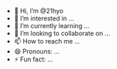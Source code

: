 - 👋 Hi, I’m @21hyo
- 👀 I’m interested in ...
- 🌱 I’m currently learning ...
- 💞️ I’m looking to collaborate on ...
- 📫 How to reach me ...
- 😄 Pronouns: ...
- ⚡ Fun fact: ...

<!---
21hyo/21hyo is a ✨ special ✨ repository because its `README.md` (this file) appears on your GitHub profile.
You can click the Preview link to take a look at your changes.
--->
